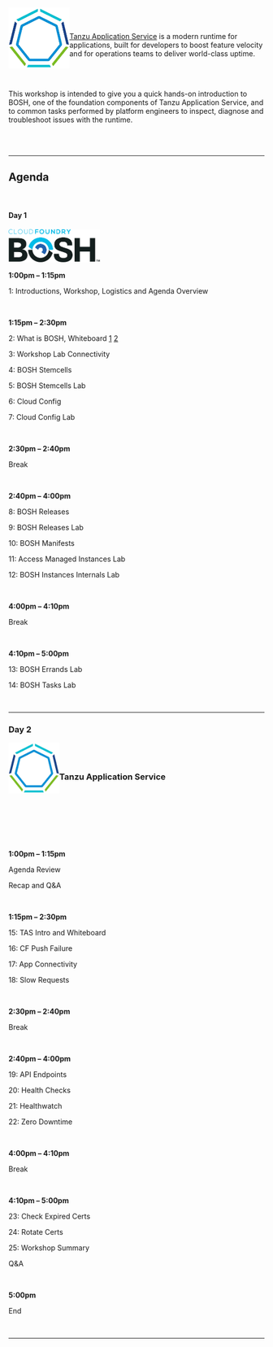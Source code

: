 <img src="images/tanzu01.png" alt="VMware Tanzu" align="left" style="width:120px;background-color:transparent;border:none;" />

<br/>
<br/>

[Tanzu Application Service](https://docs.pivotal.io/application-service/2-10/concepts/overview.html) is a modern runtime for applications, built for developers to boost feature velocity and for operations teams to deliver world-class uptime.

<br/>
<br/>

This workshop is intended to give you a quick hands-on introduction to BOSH, one of the foundation components of Tanzu Application Service, and to common tasks performed by platform engineers to inspect, diagnose and troubleshoot issues with the runtime. 

<br/>
<br/>

---

## Agenda

<br/>

#### Day 1

<img src="images/bosh.png" alt="BOSH" style="width:180px;background-color:transparent;border:none;" />

**1:00pm – 1:15pm**  

1: Introductions, Workshop, Logistics and Agenda Overview

<br/>

**1:15pm – 2:30pm**  

2: What is BOSH, Whiteboard [1](https://youtu.be/PBiX5nRCHPs) [2](https://youtu.be/HoY5KgYcx0I)

3: Workshop Lab Connectivity

4: BOSH Stemcells

5: BOSH Stemcells Lab

6: Cloud Config

7: Cloud Config Lab

<br/>

**2:30pm – 2:40pm**  

Break  

<br/>

**2:40pm – 4:00pm**

8: BOSH Releases

9: BOSH Releases Lab

10: BOSH Manifests

11: Access Managed Instances Lab

12: BOSH Instances Internals Lab

<br/>

**4:00pm – 4:10pm**  

Break

<br/>

**4:10pm – 5:00pm**

13: BOSH Errands Lab

14: BOSH Tasks Lab

<br/>

---

### Day 2

<img src="images/tanzu01.png" alt="VMware Tanzu" align="left" style="width:100px;background-color:transparent;border:none;" />

<br/>
<br/>

### Tanzu Application Service

<br/>
<br/>
<br/>
<br/>
<br/>
<br/>


**1:00pm – 1:15pm**  



Agenda Review

Recap and Q&A

<br/>



**1:15pm – 2:30pm**  


15: TAS Intro and Whiteboard

16: CF Push Failure

17: App Connectivity

18: Slow Requests

<br/>

**2:30pm – 2:40pm**  

Break  

<br/>

**2:40pm – 4:00pm**

19: API Endpoints

20: Health Checks

21: Healthwatch

22: Zero Downtime

<br/>

**4:00pm – 4:10pm**  

Break

<br/>

**4:10pm – 5:00pm**

23: Check Expired Certs

24: Rotate Certs

25: Workshop Summary

Q&A

<br/>

**5:00pm**

End   

<br/>

---

